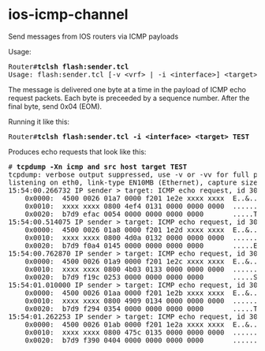 # ios-icmp-channel
Send messages from IOS routers via ICMP payloads

Usage:
<pre>
Router#<b>tclsh flash:sender.tcl</b>
Usage: flash:sender.tcl [-v &lt;vrf&gt; | -i &lt;interface&gt;] &lt;target&gt; some message goes here
</pre>

The message is delivered one byte at a time in the payload of ICMP echo request packets. Each byte is preceeded by a sequence number. After the final byte, send 0x04 (EOM).

Running it like this:
<pre>
Router#<b>tclsh flash:sender.tcl -i &lt;interface&gt; &lt;target&gt; TEST</b>
</pre>

Produces echo requests that look like this:
<pre>
# <b>tcpdump -Xn icmp and src host target TEST</b>
tcpdump: verbose output suppressed, use -v or -vv for full protocol decode
listening on eth0, link-type EN10MB (Ethernet), capture size 65535 bytes
15:54:00.266732 IP sender &gt; target: ICMP echo request, id 305, seq 0, length 18
	0x0000:  4500 0026 01a7 0000 f201 1e2e xxxx xxxx  E..&............
	0x0010:  xxxx xxxx 0800 4ef4 0131 0000 0000 0000  ......N..1......
	0x0020:  b7d9 efac 0054 0000 0000 0000 0000       .....T........
15:54:00.514075 IP sender &gt; target: ICMP echo request, id 306, seq 0, length 18
	0x0000:  4500 0026 01a8 0000 f201 1e2d xxxx xxxx  E..&.......-....
	0x0010:  xxxx xxxx 0800 4d0a 0132 0000 0000 0000  ......M..2......
	0x0020:  b7d9 f0a4 0145 0000 0000 0000 0000       .....E........
15:54:00.762870 IP sender &gt; target: ICMP echo request, id 307, seq 0, length 18
	0x0000:  4500 0026 01a9 0000 f201 1e2c xxxx xxxx  E..&.......,....
	0x0010:  xxxx xxxx 0800 4b03 0133 0000 0000 0000  ......K..3......
	0x0020:  b7d9 f19c 0253 0000 0000 0000 0000       .....S........
15:54:01.010000 IP sender &gt; target: ICMP echo request, id 308, seq 0, length 18
	0x0000:  4500 0026 01aa 0000 f201 1e2b xxxx xxxx  E..&.......+....
	0x0010:  xxxx xxxx 0800 4909 0134 0000 0000 0000  ......I..4......
	0x0020:  b7d9 f294 0354 0000 0000 0000 0000       .....T........
15:54:01.262253 IP sender &gt; target: ICMP echo request, id 309, seq 0, length 18
	0x0000:  4500 0026 01ab 0000 f201 1e2a xxxx xxxx  E..&.......*....
	0x0010:  xxxx xxxx 0800 475c 0135 0000 0000 0000  ......G\.5......
	0x0020:  b7d9 f390 0404 0000 0000 0000 0000       ..............
<pre>
